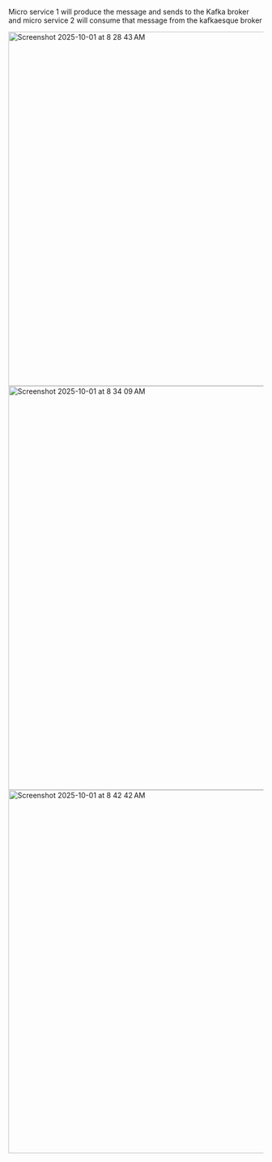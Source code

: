 
Micro service 1 will produce the message and sends to the Kafka broker and micro service 2 will consume that message from the kafkaesque broker

<img width="921" height="698" alt="Screenshot 2025-10-01 at 8 28 43 AM" src="https://github.com/user-attachments/assets/8d91a56a-5694-4585-9846-272d1f7129b1" />

<img width="1414" height="796" alt="Screenshot 2025-10-01 at 8 34 09 AM" src="https://github.com/user-attachments/assets/615a4cf8-6191-424e-bc9f-6f26e884c02b" />

<img width="1298" height="716" alt="Screenshot 2025-10-01 at 8 42 42 AM" src="https://github.com/user-attachments/assets/45475ea8-9b25-40ab-a76c-3ef0296c4d0d" />
